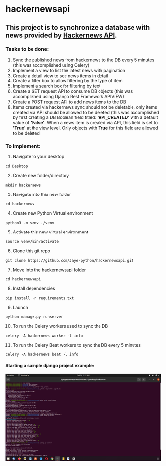 # hackernewsapi
## This project is to synchronize a database with news provided by [Hackernews API](https://hackernews.api-docs.io/).
### Tasks to be done:
1. Sync the published news from hackernews to the DB every 5 minutes (this was accomplished using Celery)
2. Implement a view to list the latest news with pagination
3. Create a detail view to see news items in detail
4. Create a filter box to allow filtering by the type of item
5. Implement a search box for filtering by text
6. Create a GET request API to consume DB objects (this was accomplished using Django Rest Framework APIVIEW)
7. Create a POST request API to add news items to the DB
8. Items created via hackernews sync should not be deletable, only items created via API should be allowed to be deleted (this was accomplished by first creating a DB Boolean field titled: **'API_CREATED'** with a default value of **'False'**. When a news item is created via API, this field is set to **'True'** at the view level. Only objects with **True** for this field are allowed to be deleted

### To implement:
1. Navigate to your desktop
```
cd Desktop
```
2. Create new folder/directory
```
mkdir hackernews
```
3. Navigate into this new folder
```
cd hackernews
```
4. Create new Python Virtual environment
```
python3 -m venv ./venv
```
5. Activate this new virtual environment
```
source venv/bin/activate
```
6. Clone this git repo
```
git clone https://github.com/Jaye-python/hackernewsapi.git
```
7. Move into the hackernewsapi folder 
```
cd hackernewsapi
```
8. Install dependencies
```
pip install -r requirements.txt
```
9. Launch
```
python manage.py runserver
```
10. To run the Celery workers used to sync the DB
```
celery -A hackernews worker -l info
```
11. To run the Celery Beat workers to sync the DB every 5 minutes
```
celery -A hackernews beat -l info
```

#### Starting a sample django project example:

![Django Project Creation_Jaye](assets/images/ss.png)
